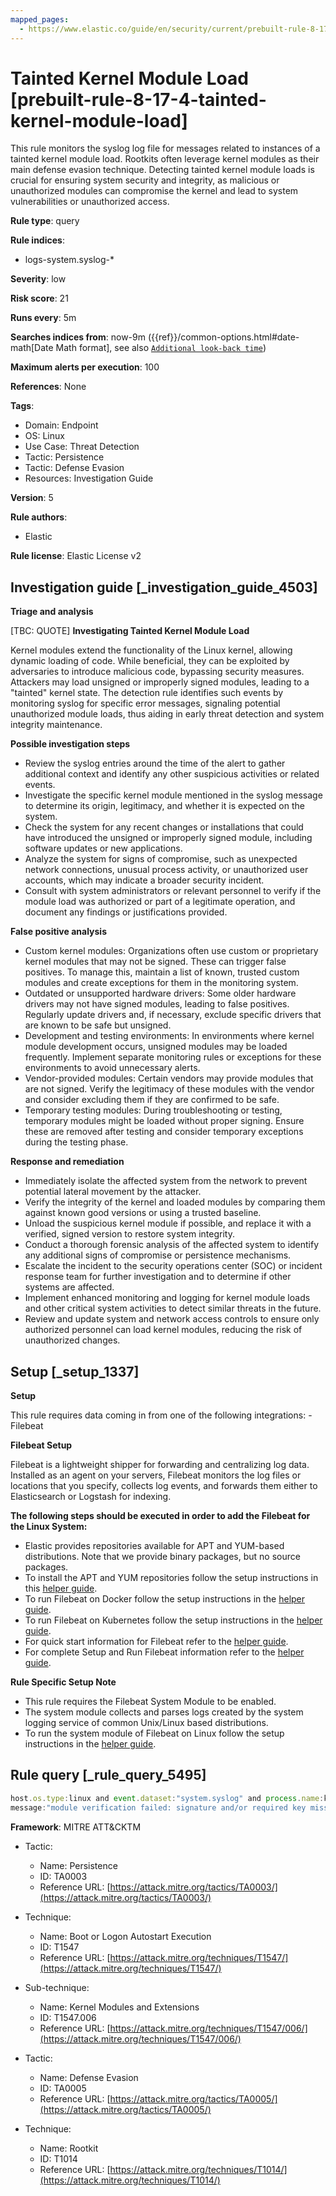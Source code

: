```yaml
---
mapped_pages:
  - https://www.elastic.co/guide/en/security/current/prebuilt-rule-8-17-4-tainted-kernel-module-load.html
---
```


# Tainted Kernel Module Load [prebuilt-rule-8-17-4-tainted-kernel-module-load]

This rule monitors the syslog log file for messages related to instances of a tainted kernel module load. Rootkits often leverage kernel modules as their main defense evasion technique. Detecting tainted kernel module loads is crucial for ensuring system security and integrity, as malicious or unauthorized modules can compromise the kernel and lead to system vulnerabilities or unauthorized access.

**Rule type**: query

**Rule indices**:

* logs-system.syslog-*

**Severity**: low

**Risk score**: 21

**Runs every**: 5m

**Searches indices from**: now-9m ({{ref}}/common-options.html#date-math[Date Math format], see also [`Additional look-back time`](docs-content://solutions/security/detect-and-alert/create-detection-rule.md#rule-schedule))

**Maximum alerts per execution**: 100

**References**: None

**Tags**:

* Domain: Endpoint
* OS: Linux
* Use Case: Threat Detection
* Tactic: Persistence
* Tactic: Defense Evasion
* Resources: Investigation Guide

**Version**: 5

**Rule authors**:

* Elastic

**Rule license**: Elastic License v2

## Investigation guide [_investigation_guide_4503]

**Triage and analysis**

[TBC: QUOTE]
**Investigating Tainted Kernel Module Load**

Kernel modules extend the functionality of the Linux kernel, allowing dynamic loading of code. While beneficial, they can be exploited by adversaries to introduce malicious code, bypassing security measures. Attackers may load unsigned or improperly signed modules, leading to a "tainted" kernel state. The detection rule identifies such events by monitoring syslog for specific error messages, signaling potential unauthorized module loads, thus aiding in early threat detection and system integrity maintenance.

**Possible investigation steps**

* Review the syslog entries around the time of the alert to gather additional context and identify any other suspicious activities or related events.
* Investigate the specific kernel module mentioned in the syslog message to determine its origin, legitimacy, and whether it is expected on the system.
* Check the system for any recent changes or installations that could have introduced the unsigned or improperly signed module, including software updates or new applications.
* Analyze the system for signs of compromise, such as unexpected network connections, unusual process activity, or unauthorized user accounts, which may indicate a broader security incident.
* Consult with system administrators or relevant personnel to verify if the module load was authorized or part of a legitimate operation, and document any findings or justifications provided.

**False positive analysis**

* Custom kernel modules: Organizations often use custom or proprietary kernel modules that may not be signed. These can trigger false positives. To manage this, maintain a list of known, trusted custom modules and create exceptions for them in the monitoring system.
* Outdated or unsupported hardware drivers: Some older hardware drivers may not have signed modules, leading to false positives. Regularly update drivers and, if necessary, exclude specific drivers that are known to be safe but unsigned.
* Development and testing environments: In environments where kernel module development occurs, unsigned modules may be loaded frequently. Implement separate monitoring rules or exceptions for these environments to avoid unnecessary alerts.
* Vendor-provided modules: Certain vendors may provide modules that are not signed. Verify the legitimacy of these modules with the vendor and consider excluding them if they are confirmed to be safe.
* Temporary testing modules: During troubleshooting or testing, temporary modules might be loaded without proper signing. Ensure these are removed after testing and consider temporary exceptions during the testing phase.

**Response and remediation**

* Immediately isolate the affected system from the network to prevent potential lateral movement by the attacker.
* Verify the integrity of the kernel and loaded modules by comparing them against known good versions or using a trusted baseline.
* Unload the suspicious kernel module if possible, and replace it with a verified, signed version to restore system integrity.
* Conduct a thorough forensic analysis of the affected system to identify any additional signs of compromise or persistence mechanisms.
* Escalate the incident to the security operations center (SOC) or incident response team for further investigation and to determine if other systems are affected.
* Implement enhanced monitoring and logging for kernel module loads and other critical system activities to detect similar threats in the future.
* Review and update system and network access controls to ensure only authorized personnel can load kernel modules, reducing the risk of unauthorized changes.


## Setup [_setup_1337]

**Setup**

This rule requires data coming in from one of the following integrations: - Filebeat

**Filebeat Setup**

Filebeat is a lightweight shipper for forwarding and centralizing log data. Installed as an agent on your servers, Filebeat monitors the log files or locations that you specify, collects log events, and forwards them either to Elasticsearch or Logstash for indexing.

**The following steps should be executed in order to add the Filebeat for the Linux System:**

* Elastic provides repositories available for APT and YUM-based distributions. Note that we provide binary packages, but no source packages.
* To install the APT and YUM repositories follow the setup instructions in this [helper guide](beats://reference/filebeat/setup-repositories.md).
* To run Filebeat on Docker follow the setup instructions in the [helper guide](beats://reference/filebeat/running-on-docker.md).
* To run Filebeat on Kubernetes follow the setup instructions in the [helper guide](beats://reference/filebeat/running-on-kubernetes.md).
* For quick start information for Filebeat refer to the [helper guide](https://www.elastic.co/guide/en/beats/filebeat/8.11/filebeat-installation-configuration.html).
* For complete Setup and Run Filebeat information refer to the [helper guide](beats://reference/filebeat/setting-up-running.md).

**Rule Specific Setup Note**

* This rule requires the Filebeat System Module to be enabled.
* The system module collects and parses logs created by the system logging service of common Unix/Linux based distributions.
* To run the system module of Filebeat on Linux follow the setup instructions in the [helper guide](beats://reference/filebeat/filebeat-module-system.md).


## Rule query [_rule_query_5495]

```js
host.os.type:linux and event.dataset:"system.syslog" and process.name:kernel and
message:"module verification failed: signature and/or required key missing - tainting kernel"
```

**Framework**: MITRE ATT&CKTM

* Tactic:

    * Name: Persistence
    * ID: TA0003
    * Reference URL: [https://attack.mitre.org/tactics/TA0003/](https://attack.mitre.org/tactics/TA0003/)

* Technique:

    * Name: Boot or Logon Autostart Execution
    * ID: T1547
    * Reference URL: [https://attack.mitre.org/techniques/T1547/](https://attack.mitre.org/techniques/T1547/)

* Sub-technique:

    * Name: Kernel Modules and Extensions
    * ID: T1547.006
    * Reference URL: [https://attack.mitre.org/techniques/T1547/006/](https://attack.mitre.org/techniques/T1547/006/)

* Tactic:

    * Name: Defense Evasion
    * ID: TA0005
    * Reference URL: [https://attack.mitre.org/tactics/TA0005/](https://attack.mitre.org/tactics/TA0005/)

* Technique:

    * Name: Rootkit
    * ID: T1014
    * Reference URL: [https://attack.mitre.org/techniques/T1014/](https://attack.mitre.org/techniques/T1014/)



